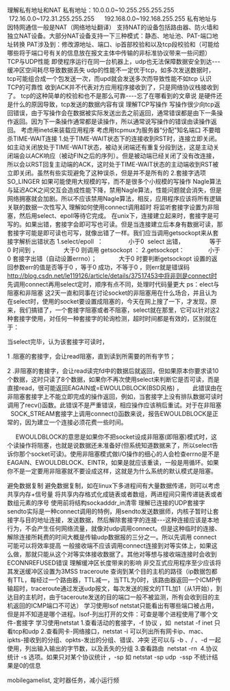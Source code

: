 ﻿理解私有地址和NAT
私有地址：10.0.0.0~10.255.255.255.255        172.16.0.0~172.31.255.255.255      192.168.0.0~192.168.255.255
私有地址与因特网通信一般是NAT（网络地址翻译）
支持NAT的设备包括路由器、防火墙和独立NAT设备。大部分NAT设备支持一下三种模式：静态、地址池、PAT-端口地址转换
PAT涉及到：修改源地址、端口、ip首部校验和以及tcp段校验和（可能给哪些将于端口号有关的信息放在报文主体中传输的非标准协议带来一些问题）
TCP与UDP性能
即使程序运行在同一台机器上，udp也无法保障数据安全到达---缓冲区空间耗尽导致数据丢失
udp的性能不一定优于tcp，如多次发送数据时，tcp可能组合成一个包发送一次，而upd就会发送多次而导致性能不如tcp
认识TCP的可靠性
收到ACK并不代表对方应用程序接收到了，只是网络协议栈接收到了。
tcp的这种简单的校验和也不是那么可靠----忘了在哪看到的文章说 是硬件还是什么的原因导致，tcp发送的数据内容有误
理解TCP写操作
写操作很少向tcp返回错误，由于写操作会在数据被实际发送出去之前返回，通常错误都是由下一条操作返回。因为下一条操作通常都是读操作，所以通常说写操作的错误由读操作返回。
考虑用inetd来装载应用程序
考虑用tcpmux为服务器“分配"知名端口
不要暗杀TIME-WAIT连接
1.处于TIME-WAIT状态下的连接收到RST时，连接立即关闭。如主动关闭放处于TIME-WAIT状态，被动关闭端还有重复分段到达，这是主动关闭端会以ACK响应（被动FIN之后的序列）。但是被动端已经关闭了没有改连接，所以会以RST回复主动端的ACK，这时处于TIME-WAIT状态的主动端收到RST被立即关闭。虽然有些实现避免了这种误杀，但是并不是所有的
2.套接字选项SO_LINGER
如果可能使用大规模的写，而不是很多个小规模的写操作
Nagle算法与延迟ACK之间交互会造成性能下降，禁用Nagle算法，性能问题就会消失，但是网络拥塞就会加剧。所以不应该禁用Nagle算法，相反，应用程序应该将所有逻辑关联的数据一次性写入
理解如何使用connect调用超时
将监听套接字设置为非阻塞，然后用select、epoll等待它完成。
在unix下，连接建立起来时，套接字是可写的。如果出错，套接字会即可写也可读。但是当连接建立后本身有数据可读，那套接字可能是即可读也可写，就像出错了一样。我们应当调用getsockopt来从套接字解析出错状态
1.select/epoll  ：
              小于0  select 出错，
              等于0 时间到 ，
              大于0 则调用 getsockopt ：
2.getsockopt：
             小于0 套接字出错（自动设置errno）；
            大于0 时要判断getsockopt 设置的返回参数err的值是否等于0 ，等于0 成功，不等于0 ，则err就是错误码
http://blog.csdn.net/le119126/article/details/37517453中将非则是connect时 先调用connect再用select定时，顺序有点不同，处理时代码量更大
ps：elect与阻塞和非阻塞
这2天一直和同事在讨论socket的非阻塞用在什么场合，并且认为在select时，使用的socket要设置成阻塞的，今天在网上搜了一下，才发现，原来，我们搞错了，一个套接字阻塞或者不阻塞，select就在那里，它可以针对这2种套接字使用，对任何一种套接字的轮询检测，超时时间都是有效的，区别就在于：

当select完毕，认为该套接字可读时，

1 .阻塞的套接字，会让read阻塞，直到读到所需要的所有字节；

2 .非阻塞的套接字，会让read读完fd中的数据后就返回，但如果原本你要求读10个数据，这时只读了8个数据，如果你不再次使用select来判断它是否可读，而是直接read，很可能返回EAGAIN或=EWOULDBLOCK(BSD风格) ，
     此错误由在非阻塞套接字上不能立即完成的操作返回，例如，当套接字上没有排队数据可读时调用了recv()函数。此错误不是严重错误，相应操作应该稍后重试。对于在非阻塞   SOCK_STREAM套接字上调用connect()函数来说，报告EWOULDBLOCK是正常的，因为建立一个连接必须花费一些时间。

     EWOULDBLOCK的意思是如果你不把socket设成非阻塞(即阻塞)模式时，这个读操作将阻塞，也就是说数据还未准备好(但系统知道数据来了，所以select告诉你那个socket可读)。使用非阻塞模式做I/O操作的细心的人会检查errno是不是EAGAIN、EWOULDBLOCK、EINTR，如果是就应该重读，一般是用循环。如果你不是一定要用非阻塞就不要设成这样，这就是为什么系统的默认模式是阻塞。

避免数据复制
避免数据复制，如在linux下多进程间有大量数据传递，则可以考虑共享内存+信号量
将共享内存格式化成链表或者数组，两进程间只需传递链表或者数组元素的序号
使用前将结构sockadddr_in清零
理解已连接的UDP套接字
sendto实际是一种connect调用的特例，用sendto发送数据师，内核子暂时让套接字与目的地址连接，发送数据，然后解除套接字的连接---这种连接应该是本地行为，不会产生任何网络流量，就像对udp调用connect。但是这种临时的连接、解除连接所耗费的时间大概是传输udp数据报的三分之一。所以先调用 connect 可能可以将效率提高
一般接收端不应该调用connect连接到对等实体上，如果这么做，那就只能从这个对等实体接收数据了。其他对等想与接收端连接时会收到ECONNREFUSED错误
理解缓冲区长度带来的影响
非交互式应用程序至少应该将其发送缓冲区设置为3MSS
traceroute
查询到某个目的主机的路径（ip数据包都有TTL，每经过一个路由器，TTL减一，当TTL为0时，该路由器返回一个ICMP传输超时，traceroute通过发送udp报文，每次发送的报文的TTL加1（从1开始），到达目的主机时，由于taceroute发送的目的端口一般不被监测，所有会收到目的主机返回的ICMP端口不可达）
学习使用lsof
netstat只能看出有哪些端口被占用，但是并不知道是哪个进程。lsof-列出打开的文件：可查是哪个进程使用了哪个文件-套接字
学习使用netstat
1.查看活动的套接字，-f 协议 ，如  netstat -f inet 只看tcp和udp
2.查看网卡-网络接口，netstat -i 可以列出所有网卡ip、mac、ipkts-接收到的分组、opkts-发出的分组、错误、冲突
还可以与 -b 、/ 、-d 一起使用，列出输入输出的字节数，以及丢失的分组
3.查看路由 
netstat -rn 
4.协议统计 -s 选项。如果只对某个协议统计 ，-sp
如 netstat -sp udp 
-ssp 不统计结果是0的信息























mobilegamelist, 定时器任务，减小运行频
























